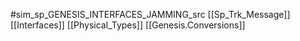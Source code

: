 #sim_sp_GENESIS_INTERFACES_JAMMING_src
[[Sp_Trk_Message]]
[[Interfaces]]
[[Physical_Types]]
[[Genesis.Conversions]]
